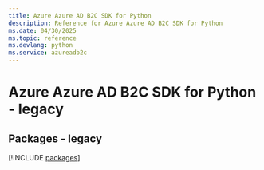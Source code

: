 ```yaml
---
title: Azure Azure AD B2C SDK for Python
description: Reference for Azure Azure AD B2C SDK for Python
ms.date: 04/30/2025
ms.topic: reference
ms.devlang: python
ms.service: azureadb2c
---
```

# Azure Azure AD B2C SDK for Python - legacy
## Packages - legacy
[!INCLUDE [packages](azure-ad-b2c-index.md)]